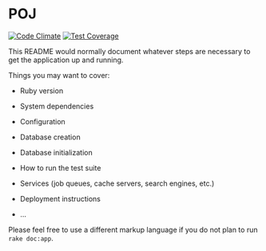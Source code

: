 # POJ

[![Code Climate](https://codeclimate.com/github/nyamadori/poj/badges/gpa.svg)](https://codeclimate.com/github/nyamadori/poj)
[![Test Coverage](https://codeclimate.com/github/nyamadori/poj/badges/coverage.svg)](https://codeclimate.com/github/nyamadori/poj/coverage)

This README would normally document whatever steps are necessary to get the
application up and running.

Things you may want to cover:

* Ruby version

* System dependencies

* Configuration

* Database creation

* Database initialization

* How to run the test suite

* Services (job queues, cache servers, search engines, etc.)

* Deployment instructions

* ...


Please feel free to use a different markup language if you do not plan to run
`rake doc:app`.
